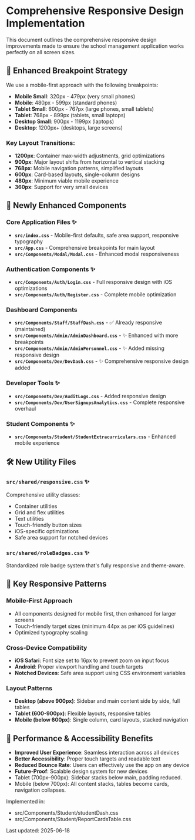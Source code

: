 # Comprehensive Responsive Design Implementation

This document outlines the comprehensive responsive design improvements made to ensure the school management application works perfectly on all screen sizes.

## 📱 Enhanced Breakpoint Strategy

We use a mobile-first approach with the following breakpoints:

- **Mobile Small**: 320px - 479px (very small phones)
- **Mobile**: 480px - 599px (standard phones)
- **Tablet Small**: 600px - 767px (large phones, small tablets)
- **Tablet**: 768px - 899px (tablets, small laptops)
- **Desktop Small**: 900px - 1199px (laptops)
- **Desktop**: 1200px+ (desktops, large screens)

### Key Layout Transitions:

- **1200px**: Container max-width adjustments, grid optimizations
- **900px**: Major layout shifts from horizontal to vertical stacking
- **768px**: Mobile navigation patterns, simplified layouts
- **600px**: Card-based layouts, single-column designs
- **480px**: Minimum viable mobile experience
- **360px**: Support for very small devices

## 🎯 Newly Enhanced Components

### Core Application Files ✨

- **`src/index.css`** - Mobile-first defaults, safe area support, responsive typography
- **`src/App.css`** - Comprehensive breakpoints for main layout
- **`src/Components/Modal/Modal.css`** - Enhanced modal responsiveness

### Authentication Components ✨

- **`src/Components/Auth/Login.css`** - Full responsive design with iOS optimizations
- **`src/Components/Auth/Register.css`** - Complete mobile optimization

### Dashboard Components

- **`src/Components/Staff/StaffDash.css`** - ✅ Already responsive (maintained)
- **`src/Components/Admin/AdminDashboard.css`** - ✨ Enhanced with more breakpoints
- **`src/Components/Admin/AdminPersonnel.css`** - ✨ Added missing responsive design
- **`src/Components/Dev/DevDash.css`** - ✨ Comprehensive responsive design added

### Developer Tools ✨

- **`src/Components/Dev/AuditLogs.css`** - Added responsive design
- **`src/Components/Dev/UserSignupsAnalytics.css`** - Complete responsive overhaul

### Student Components ✨

- **`src/Components/Student/StudentExtracurriculars.css`** - Enhanced mobile experience

## 🛠️ New Utility Files

### `src/shared/responsive.css` ✨

Comprehensive utility classes:

- Container utilities
- Grid and flex utilities
- Text utilities
- Touch-friendly button sizes
- iOS-specific optimizations
- Safe area support for notched devices

### `src/shared/roleBadges.css` ✨

Standardized role badge system that's fully responsive and theme-aware.

## 📐 Key Responsive Patterns

### Mobile-First Approach

- All components designed for mobile first, then enhanced for larger screens
- Touch-friendly target sizes (minimum 44px as per iOS guidelines)
- Optimized typography scaling

### Cross-Device Compatibility

- **iOS Safari**: Font size set to 16px to prevent zoom on input focus
- **Android**: Proper viewport handling and touch targets
- **Notched Devices**: Safe area support using CSS environment variables

### Layout Patterns

- **Desktop (above 900px)**: Sidebar and main content side by side, full tables
- **Tablet (600-900px)**: Flexible layouts, responsive tables
- **Mobile (below 600px)**: Single column, card layouts, stacked navigation

## 🚀 Performance & Accessibility Benefits

- **Improved User Experience**: Seamless interaction across all devices
- **Better Accessibility**: Proper touch targets and readable text
- **Reduced Bounce Rate**: Users can effectively use the app on any device
- **Future-Proof**: Scalable design system for new devices
- Tablet (700px–900px): Sidebar stacks below main, padding reduced.
- Mobile (below 700px): All content stacks, tables become cards, navigation collapses.

Implemented in:

- src/Components/Student/studentDash.css
- src/Components/Student/ReportCardsTable.css

Last updated: 2025-06-18
